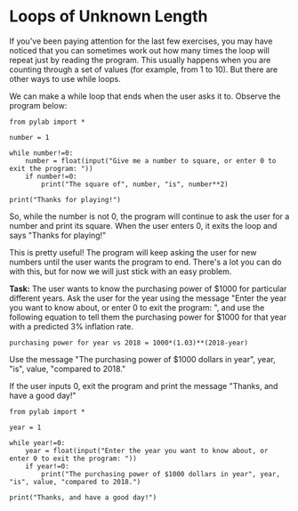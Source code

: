 # Loops of Unknown Length

If you've been paying attention for the last few exercises, you may have noticed that you can sometimes work out how many times the loop will repeat just by reading the program. This usually happens when you are counting through a set of values (for example, from 1 to 10). But there are other ways to use while loops.

We can make a while loop that ends when the user asks it to. Observe the program below:


```
from pylab import *

number = 1

while number!=0:
    number = float(input("Give me a number to square, or enter 0 to exit the program: "))
    if number!=0:
        print("The square of", number, "is", number**2)

print("Thanks for playing!")

```

So, while the number is not 0, the program will continue to ask the user for a number and print its square. When the user enters 0, it  exits the loop and says "Thanks for playing!" 

This is pretty useful! The program will keep asking the user for new numbers until the user wants the program to end. There's a lot you can do with this, but for now we will just stick with an easy problem.




**Task:** The user wants to know the purchasing power of $1000 for particular different years. Ask the user for the year using the message "Enter the year you want to know about, or enter 0 to exit the program: ", and use the following equation to tell them the purchasing power for $1000 for that year with a predicted 3% inflation rate. 

`purchasing power for year vs 2018 = 1000*(1.03)**(2018-year)`

Use the message "The purchasing power of $1000 dollars in year", year, "is", value, "compared to 2018."

If the user inputs 0, exit the program and print the message "Thanks, and have a good day!"

```
from pylab import *

year = 1

while year!=0:
    year = float(input("Enter the year you want to know about, or enter 0 to exit the program: "))
    if year!=0:
        print("The purchasing power of $1000 dollars in year", year, "is", value, "compared to 2018.")

print("Thanks, and have a good day!")

```


